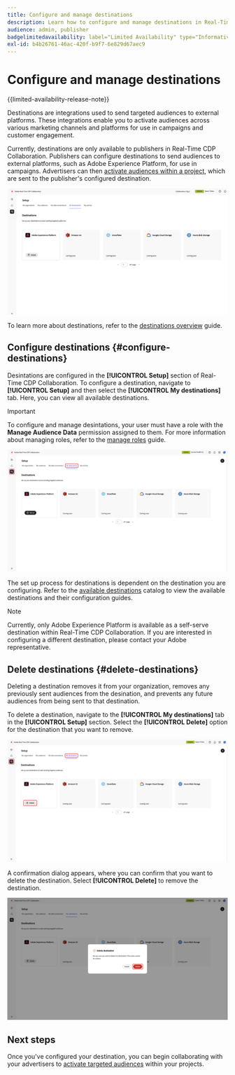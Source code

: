 ```yaml
---
title: Configure and manage destinations
description: Learn how to configure and manage destinations in Real-Time CDP Collaboration.
audience: admin, publisher
badgelimitedavailability: label="Limited Availability" type="Informative" url="https://helpx.adobe.com/legal/product-descriptions/real-time-customer-data-platform-collaboration.html newtab=true"
exl-id: b4b26761-46ac-420f-b9f7-6e829d67aec9
---
```

# Configure and manage destinations

{{limited-availability-release-note}}

Destinations are integrations used to send targeted audiences to external platforms. These integrations enable you to activate audiences across various marketing channels and platforms for use in campaigns and customer engagement.

Currently, destinations are only available to publishers in Real-Time CDP Collaboration. Publishers can configure destinations to send audiences to external platforms, such as Adobe Experience Platform, for use in campaigns. Advertisers can then [activate audiences within a project](../collaborate/activate.md), which are sent to the publisher's configured destination.

![The My destinations tab in the Setup workspace showing an active Adobe Experience Platform destinations](/help/assets/setup/manage-destinations/my-destinations-overview.png)

To learn more about destinations, refer to the [destinations overview](../destinations/overview.md) guide.

## Configure destinations {#configure-destinations}

Desintations are configured in the **[!UICONTROL Setup]** section of Real-Time CDP Collaboration. To configure a destination, navigate to **[!UICONTROL Setup]** and then select the **[!UICONTROL My destinations]** tab. Here, you can view all available destinations.

>[!IMPORTANT]
>
>To configure and manage desintations, your user must have a role with the **Manage Audience Data** permission assigned to them. For more information about managing roles, refer to the [manage roles](../permissions/manage-roles.md) guide.

![The My destinations tab in the Setup workspace showing the available destinations.](/help/assets/setup/manage-destinations/my-destinations.png)

The set up process for destinations is dependent on the destination you are configuring. Refer to the [available destinations](../destinations/overview.md#available-destinations) catalog to view the available destinations and their configuration guides.

>[!NOTE]
>
>Currently, only Adobe Experience Platform is available as a self-serve destination within Real-Time CDP Collaboration. If you are interested in configuring a different destination, please contact your Adobe representative.

## Delete destinations {#delete-destinations}

Deleting a destination removes it from your organization, removes any previously sent audiences from the desination, and prevents any future audiences from being sent to that destination.

To delete a destination, navigate to the **[!UICONTROL My destinations]** tab in the **[!UICONTROL Setup]** section. Select the **[!UICONTROL Delete]** option for the destination that you want to remove.

![The My destinations workspace with the Delete option highlighted for the Adobe Experience Platform destination.](/help/assets/setup/manage-destinations/delete-destination.png)

A confirmation dialog appears, where you can confirm that you want to delete the destination. Select **[!UICONTROL Delete]** to remove the destination.

![The Delete destination dialog with the Delete option highlighted.](/help/assets/setup/manage-destinations/delete-destination-confirm.png)

## Next steps

Once you've configured your destination, you can begin collaborating with your advertisers to [activate targeted audiences](../collaborate/activate.md) within your projects.
